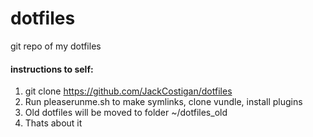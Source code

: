 # dotfiles

git repo of my dotfiles

#### instructions to self:

1. git clone https://github.com/JackCostigan/dotfiles
2. Run pleaserunme.sh to make symlinks, clone vundle, install plugins
3. Old dotfiles will be moved to folder ~/dotfiles_old
4. Thats about it


